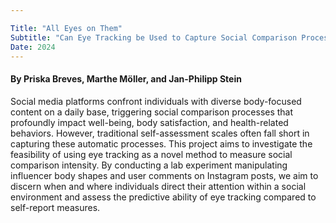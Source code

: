 ```yaml
---

Title: "All Eyes on Them"
Subtitle: "Can Eye Tracking be Used to Capture Social Comparison Processes?"
Date: 2024 
---
```


#### By Priska Breves, Marthe Möller, and Jan-Philipp Stein

Social media platforms confront individuals with diverse body-focused content on a daily base, triggering social comparison processes that profoundly impact well-being, body satisfaction, and health-related behaviors. However, traditional self-assessment scales often fall short in capturing these automatic processes. This project aims to investigate the feasibility of using eye tracking as a novel method to measure social comparison intensity. By conducting a lab experiment manipulating influencer body shapes and user comments on Instagram posts, we aim to discern when and where individuals direct their attention within a social environment and assess the predictive ability of eye tracking compared to self-report measures.